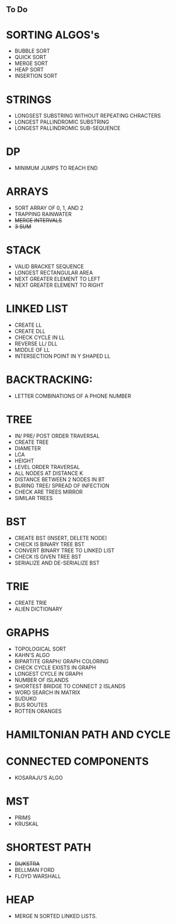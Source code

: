 ## To Do
# SORTING ALGOS's
- BUBBLE SORT
- QUICK SORT
- MERGE SORT
- HEAP SORT
- INSERTION SORT

# STRINGS
- LONGSEST SUBSTRING WITHOUT REPEATING CHRACTERS
- LONGEST PALLINDROMIC SUBSTRING
- LONGEST PALLINDROMIC SUB-SEQUENCE

# DP
- MINIMUM JUMPS TO REACH END

# ARRAYS
- SORT ARRAY OF 0, 1, AND 2
- TRAPPING RAINWATER
- ~~MERGE INTERVALS~~
- ~~3 SUM~~

# STACK
- VALID BRACKET SEQUENCE
- LONGEST RECTANGULAR AREA
- NEXT GREATER ELEMENT TO LEFT
- NEXT GREATER ELEMENT TO RIGHT

# LINKED LIST
- CREATE LL
- CREATE DLL
- CHECK CYCLE IN LL
- REVERSE LL/ DLL
- MIDDLE OF LL
- INTERSECTION POINT IN Y SHAPED LL

# BACKTRACKING:
- LETTER COMBINATIONS OF A PHONE NUMBER

# TREE
- IN/ PRE/ POST ORDER TRAVERSAL
- CREATE TREE
- DIAMETER
- LCA
- HEIGHT
- LEVEL ORDER TRAVERSAL
- ALL NODES AT DISTANCE K
- DISTANCE BETWEEN 2 NODES IN BT
- BURING TREE/ SPREAD OF INFECTION
- CHECK ARE TREES MIRROR
- SIMILAR TREES

# BST
- CREATE BST (INSERT, DELETE NODE)
- CHECK IS BINARY TREE BST
- CONVERT BINARY TREE TO LINKED LIST
- CHECK IS GIVEN TREE BST
- SERIALIZE AND DE-SERIALIZE BST

# TRIE
- CREATE TRIE
- ALIEN DICTIONARY


# GRAPHS
- TOPOLOGICAL SORT
- KAHN'S ALGO
- BIPARTITE GRAPH/ GRAPH COLORING
- CHECK CYCLE EXISTS IN GRAPH
- LONGEST CYCLE IN GRAPH
- NUMBER OF ISLANDS
- SHORTEST BRIDGE TO CONNECT 2 ISLANDS
- WORD SEARCH IN MATRIX
- SUDUKO
- BUS ROUTES
- ROTTEN ORANGES
# HAMILTONIAN PATH AND CYCLE
# CONNECTED COMPONENTS
- KOSARAJU'S ALGO
# MST
- PRIMS
- KRUSKAL
# SHORTEST PATH
- ~~DIJKSTRA~~
- BELLMAN FORD
- FLOYD WARSHALL
# HEAP
- MERGE N SORTED LINKED LISTS.
